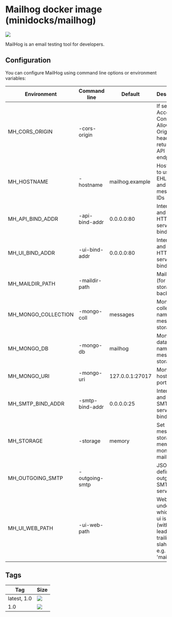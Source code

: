 Mailhog docker image (minidocks/mailhog)
========================================

![](https://avatars3.githubusercontent.com/u/10258541?s=200&v=4)

MailHog is an email testing tool for developers.

Configuration
-------------

You can configure MailHog using command line options or environment variables:

| Environment         | Command line    | Default         | Description
| ------------------- | --------------- | --------------- | -----------
| MH_CORS_ORIGIN      | -cors-origin    |                 | If set, a Access-Control-Allow-Origin header is returned for API endpoints
| MH_HOSTNAME         | -hostname       | mailhog.example | Hostname to use for EHLO/HELO and message IDs
| MH_API_BIND_ADDR    | -api-bind-addr  | 0.0.0.0:80      | Interface and port for HTTP API server to bind to
| MH_UI_BIND_ADDR     | -ui-bind-addr   | 0.0.0.0:80      | Interface and port for HTTP UI server to bind to
| MH_MAILDIR_PATH     | -maildir-path   |                 | Maildir path (for maildir storage backend)
| MH_MONGO_COLLECTION | -mongo-coll     | messages        | MongoDB collection name for message storage
| MH_MONGO_DB         | -mongo-db       | mailhog         | MongoDB database name for message storage
| MH_MONGO_URI        | -mongo-uri      | 127.0.0.1:27017 | MongoDB host and port
| MH_SMTP_BIND_ADDR   | -smtp-bind-addr | 0.0.0.0:25      | Interface and port for SMTP server to bind to
| MH_STORAGE          | -storage        | memory          | Set message storage: memory / mongodb / maildir
| MH_OUTGOING_SMTP    | -outgoing-smtp  |                 | JSON file defining outgoing SMTP servers
| MH_UI_WEB_PATH      | -ui-web-path    |                 | WebPath under which the ui is served (without leading or trailing slahes), e.g. 'mailhog'

Tags
----

 Tag         | Size
 ----------- | ----
 latest, 1.0 | [![](https://images.microbadger.com/badges/image/minidocks/mailhog.svg)](https://microbadger.com/images/minidocks/mailhog)
 1.0         | [![](https://images.microbadger.com/badges/image/minidocks/mailhog:1.0.svg)](https://microbadger.com/images/minidocks/mailhog:1.0)
